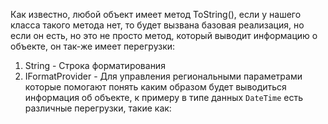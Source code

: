 Как известно, любой объект имеет метод ToString(), если у нашего класса такого метода нет, то будет вызвана базовая реализация, но если он есть, но это не просто метод, который выводит информацию о объекте, он так-же имеет перегрузки:
1) String - Строка форматирования
2) IFormatProvider - Для управления региональными параметрами
которые помогают понять каким образом будет выводиться информация об объекте, к примеру в типе данных `DateTime` есть различные перегрузки, такие как:
